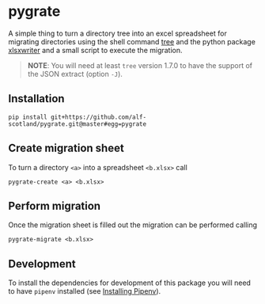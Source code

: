 # pygrate

A simple thing to turn a directory tree into an excel spreadsheet for migrating directories using the shell command [tree](http://mama.indstate.edu/users/ice/tree/) and the python package [xlsxwriter](https://xlsxwriter.readthedocs.io/) and a small script to execute the migration.

> **NOTE**: You will need at least `tree` version 1.7.0 to have the support of the JSON extract (option `-J`).

## Installation

```shell
pip install git+https://github.com/alf-scotland/pygrate.git@master#egg=pygrate
```

## Create migration sheet

To turn a directory `<a>` into a spreadsheet `<b.xlsx>` call
```shell
pygrate-create <a> <b.xlsx>
```

## Perform migration

Once the migration sheet is filled out the migration can be performed calling
```shell
pygrate-migrate <b.xlsx>
```

## Development

To install the dependencies for development of this package you will need to have `pipenv` installed (see [Installing Pipenv](https://docs.pipenv.org/en/latest/install/#installing-pipenv)).
